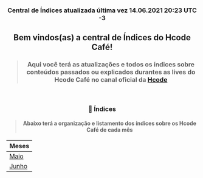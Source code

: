 <div align="center">
    <h3>Central de Índices atualizada última vez 14.06.2021 20:23 UTC -3</h3>
    <h2>Bem vindos(as) a central de Índices do <b>Hcode Café</b>!</h1>
    <h3><blockquote>Aqui você terá as atualizações e todos os índices sobre conteúdos passados ou explicados durantes as lives do Hcode Café no canal oficial da <a href="https://www.youtube.com/c/HcodeBrasil">Hcode</a></blockquote></h2>
</div>

<br>

<div align="center">
    <h3>📑 Índices</h1>
    <h4><blockquote>Abaixo terá a organização e listamento dos índices sobre os Hcode Café de cada mês</blockquote></h2>
</div>

<div align="center">
    <table>
        <thead>
            <tr>
                <th>Meses</th>
            </tr>
        </thead>
        <tbody>
            <tr>
                <td><a href="https://github.com/hcode-cafe/central-indices/blob/main/meses/readme.MAIO.md" alt="Maio">Maio</a></td>
            </tr>
            <tr>
                <td><a href="https://github.com/hcode-cafe/central-indices/blob/main/meses/readme.JUNHO.md" alt="Junho">Junho</a></td>
            </tr>
        </tbody>
    </table>
</div>